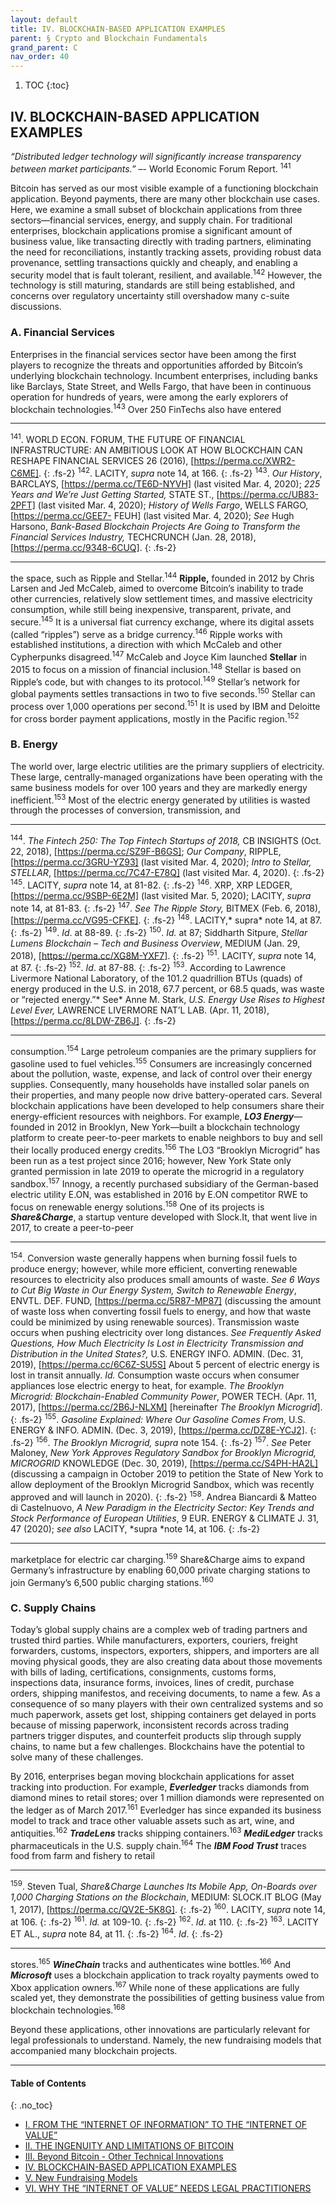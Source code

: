 ```yaml
---
layout: default
title: IV. BLOCKCHAIN-BASED APPLICATION EXAMPLES  
parent: § Crypto and Blockchain Fundamentals 
grand_parent: C 
nav_order: 40 
---
```

<style>
.dont-break-out {
  /* These are technically the same, but use both */
  overflow-wrap: break-word;
  word-wrap: break-word;

  -ms-word-break: break-all;
  /* This is the dangerous one in WebKit, as it breaks things wherever */
  word-break: break-all;
  /* Instead use this non-standard one: */
  word-break: break-word;
}
</style>

<div class="dont-break-out" markdown="1">

1. TOC
{:toc}

## IV. BLOCKCHAIN-BASED APPLICATION EXAMPLES
*“Distributed ledger technology will significantly increase transparency between market participants.”* –- World Economic Forum Report. <sup>141</sup>

Bitcoin has served as our most visible example of a functioning blockchain application. Beyond payments, there are many other blockchain use cases. Here, we examine a small subset of blockchain applications from three sectors—financial services, energy, and supply chain. For traditional enterprises, blockchain applications promise a significant amount of business value, like transacting directly with trading partners, eliminating the need for reconciliations, instantly tracking assets, providing robust data provenance, settling transactions quickly and cheaply, and enabling a security model that is fault tolerant, resilient, and available.<sup>142</sup> However, the technology is still maturing, standards are still being established, and concerns over regulatory uncertainty still overshadow many c-suite discussions.

### A. Financial Services
Enterprises in the financial services sector have been among the first players to recognize the threats and opportunities afforded by Bitcoin’s underlying blockchain technology. Incumbent enterprises, including banks like Barclays, State Street, and Wells Fargo, that have been in continuous operation for hundreds of years, were among the early explorers of blockchain technologies.<sup>143</sup> Over 250 FinTechs also have entered

***
<sup>141</sup>. WORLD ECON. FORUM, THE FUTURE OF FINANCIAL INFRASTRUCTURE: AN AMBITIOUS LOOK AT HOW BLOCKCHAIN CAN RESHAPE FINANCIAL SERVICES 26 (2016), [https://perma.cc/XWR2-C6ME]. 
{: .fs-2}
<sup>142</sup>. LACITY, *supra* note 14, at 166. 
{: .fs-2}
<sup>143</sup>. *Our History*, BARCLAYS, [https://perma.cc/TE6D-NYVH] (last visited Mar. 4, 2020); *225 Years and We’re Just Getting Started,* STATE ST., [https://perma.cc/UB83-2PFT] (last visited Mar. 4, 2020); *History of Wells Fargo*, WELLS FARGO, [https://perma.cc/GEE7- FEUH] (last visited Mar. 4, 2020); *See* Hugh Harsono, *Bank-Based Blockchain Projects Are Going to Transform the Financial Services Industry,* TECHCRUNCH (Jan. 28, 2018), [https://perma.cc/9348-6CUQ].
{: .fs-2}
***

the space, such as Ripple and Stellar.<sup>144</sup> **Ripple,** founded in 2012 by Chris Larsen and Jed McCaleb, aimed to overcome Bitcoin’s inability to trade other currencies, relatively slow settlement times, and massive electricity consumption, while still being inexpensive, transparent, private, and secure.<sup>145</sup> It is a universal fiat currency exchange, where its digital assets (called “ripples”) serve as a bridge currency.<sup>146</sup> Ripple works with established institutions, a direction with which McCaleb and other Cypherpunks disagreed.<sup>147</sup> McCaleb and Joyce Kim launched **Stellar** in 2015 to focus on a mission of financial inclusion.<sup>148</sup> Stellar is based on Ripple’s code, but with changes to its protocol.<sup>149</sup> Stellar’s network for global payments settles transactions in two to five seconds.<sup>150</sup> Stellar can process over 1,000 operations per second.<sup>151</sup> It is used by IBM and Deloitte for cross border payment applications, mostly in the Pacific region.<sup>152</sup>

### B. Energy
The world over, large electric utilities are the primary suppliers of electricity. These large, centrally-managed organizations have been operating with the same business models for over 100 years and they are markedly energy inefficient.<sup>153</sup> Most of the electric energy generated by utilities is wasted through the processes of conversion, transmission, and

***
<sup>144</sup>. *The Fintech 250: The Top Fintech Startups of 2018,* CB INSIGHTS (Oct. 22, 2018), [https://perma.cc/SZ9F-B6GS]; *Our Company*, RIPPLE, [https://perma.cc/3GRU-YZ93] (last visited Mar. 4, 2020); *Intro to Stellar, STELLAR*, [https://perma.cc/7C47-E78Q] (last visited Mar. 4, 2020). 
{: .fs-2}
<sup>145</sup>. LACITY, *supra* note 14, at 81-82. 
{: .fs-2}
<sup>146</sup>. XRP, XRP LEDGER, [https://perma.cc/9SBP-6E2M] (last visited Mar. 5, 2020); LACITY, *supra* note 14, at 81-83. 
{: .fs-2}
<sup>147</sup>. *See The Ripple Story,* BITMEX (Feb. 6, 2018), [https://perma.cc/VG95-CFKE]. 
{: .fs-2}
<sup>148</sup>. LACITY,* supra* note 14, at 87. 
{: .fs-2}
<sup>149</sup>. *Id*. at 88-89. 
{: .fs-2}
<sup>150</sup>. *Id.* at 87; Siddharth Sitpure, *Stellar Lumens Blockchain – Tech and Business Overview*, MEDIUM (Jan. 29, 2018), [https://perma.cc/XG8M-YXF7]. 
{: .fs-2}
<sup>151</sup>. LACITY, *supra* note 14, at 87. 
{: .fs-2}
<sup>152</sup>. *Id*. at 87-88. 
{: .fs-2}
<sup>153</sup>. According to Lawrence Livermore National Laboratory, of the 101.2 quadrillion BTUs (quads) of energy produced in the U.S. in 2018, 67.7 percent, or 68.5 quads, was waste or “rejected energy.”* See* Anne M. Stark, *U.S. Energy Use Rises to Highest Level Ever,* LAWRENCE LIVERMORE NAT’L LAB. (Apr. 11, 2018), [https://perma.cc/8LDW-ZB6J].
{: .fs-2}
***

consumption.<sup>154</sup> Large petroleum companies are the primary suppliers for gasoline used to fuel vehicles.<sup>155</sup> Consumers are increasingly concerned about the pollution, waste, expense, and lack of control over their energy supplies. Consequently, many households have installed solar panels on their properties, and many people now drive battery-operated cars. Several blockchain applications have been developed to help consumers share their energy-efficient resources with neighbors. For example, ***LO3 Energy***—founded in 2012 in Brooklyn, New York—built a blockchain technology platform to create peer-to-peer markets to enable neighbors to buy and sell their locally produced energy credits.<sup>156</sup> The LO3 “Brooklyn Microgrid” has been run as a test project since 2016; however, New York State only granted permission in late 2019 to operate the microgrid in a regulatory sandbox.<sup>157</sup> Innogy, a recently purchased subsidiary of the German-based electric utility E.ON, was established in 2016 by E.ON competitor RWE to focus on renewable energy solutions.<sup>158</sup> One of its projects is ***Share&Charge***, a startup venture developed with Slock.It, that went live in 2017, to create a peer-to-peer

***
<sup>154</sup>. Conversion waste generally happens when burning fossil fuels to produce energy; however, while more efficient, converting renewable resources to electricity also produces small amounts of waste. *See 6 Ways to Cut Big Waste in Our Energy System, Switch to Renewable Energy*, ENVTL. DEF. FUND, [https://perma.cc/5R87-MP87] (discussing the amount of waste loss when converting fossil fuels to energy, and how that waste could be minimized by using renewable sources). Transmission waste occurs when pushing electricity over long distances. *See Frequently Asked Questions, How Much Electricity Is Lost in Electricity Transmission and Distribution in the United States?,* U.S. ENERGY INFO. ADMIN. (Dec. 31, 2019), [https://perma.cc/6C6Z-SU5S] 
About 5 percent of electric energy is lost in transit annually. *Id.* Consumption waste occurs when consumer appliances lose electric energy to heat, for example. *The Brooklyn Microgrid: Blockchain-Enabled Community Power*, POWER TECH. (Apr. 11, 2017), [https://perma.cc/2B6J-NLXM] [hereinafter *The Brooklyn Microgrid*]. 
{: .fs-2}
<sup>155</sup>. *Gasoline Explained: Where Our Gasoline Comes From*, U.S. ENERGY & INFO. ADMIN. (Dec. 3, 2019), [https://perma.cc/DZ8E-YCJ2]. 
{: .fs-2}
<sup>156</sup>. *The Brooklyn Microgrid, supra* note 154. 
{: .fs-2}
<sup>157</sup>. *See* Peter Maloney, *New York Approves Regulatory Sandbox for Brooklyn Microgrid, MICROGRID* KNOWLEDGE (Dec. 30, 2019), [https://perma.cc/S4PH-HA2L] (discussing a campaign in October 2019 to petition the State of New York to allow deployment of the Brooklyn Microgrid Sandbox, which was recently approved and will launch in 2020). 
{: .fs-2}
<sup>158</sup>. Andrea Biancardi & Matteo di Castelnuovo, *A New Paradigm in the Electricity Sector: Key Trends and Stock Performance of European Utilities*, 9 EUR. ENERGY & CLIMATE J. 31, 47 (2020); *see also* LACITY, *supra *note 14, at 106.
{: .fs-2}
***

marketplace for electric car charging.<sup>159</sup> Share&Charge aims to expand Germany’s infrastructure by enabling 60,000 private charging stations to join Germany’s 6,500 public charging stations.<sup>160</sup>

### C. Supply Chains
Today’s global supply chains are a complex web of trading partners and trusted third parties. While manufacturers, exporters, couriers, freight forwarders, customs, inspectors, exporters, shippers, and importers are all moving physical goods, they are also creating data about those movements with bills of lading, certifications, consignments, customs forms, inspections data, insurance forms, invoices, lines of credit, purchase orders, shipping manifestos, and receiving documents, to name a few. As a consequence of so many players with their own centralized systems and so much paperwork, assets get lost, shipping containers get delayed in ports because of missing paperwork, inconsistent records across trading partners trigger disputes, and counterfeit products slip through supply chains, to name but a few challenges. Blockchains have the potential to solve many of these challenges.

By 2016, enterprises began moving blockchain applications for asset tracking into production. For example, ***Everledger*** tracks diamonds from diamond mines to retail stores; over 1 million diamonds were represented on the ledger as of March 2017.<sup>161</sup> Everledger has since expanded its business model to track and trace other valuable assets such as art, wine, and antiquities.<sup>162</sup> ***TradeLens*** tracks shipping containers.<sup>163</sup> ***MediLedger*** tracks pharmaceuticals in the U.S. supply chain.<sup>164</sup> The ***IBM Food Trust*** traces food from farm and fishery to retail

***
<sup>159</sup>. Steven Tual, *Share&Charge Launches Its Mobile App, On-Boards over 1,000 Charging Stations on the Blockchain*, MEDIUM: SLOCK.IT BLOG (May 1, 2017), [https://perma.cc/QV2E-5K8G]. 
{: .fs-2}
<sup>160</sup>. LACITY, *supra* note 14, at 106. 
{: .fs-2}
<sup>161</sup>. *Id.* at 109-10. 
{: .fs-2}
<sup>162</sup>. *Id*. at 110. 
{: .fs-2}
<sup>163</sup>. LACITY ET AL., *supra* note 84, at 11. 
{: .fs-2}
<sup>164</sup>. *Id*.
{: .fs-2}
***

stores.<sup>165</sup> ***WineChain*** tracks and authenticates wine bottles.<sup>166</sup> And ***Microsoft*** uses a blockchain application to track royalty payments owed to Xbox application owners.<sup>167</sup> While none of these applications are fully scaled yet, they demonstrate the possibilities of getting business value from blockchain technologies.<sup>168</sup>

Beyond these applications, other innovations are particularly relevant for legal professionals to understand. Namely, the new fundraising models that accompanied many blockchain projects.

***

#### Table of Contents
{: .no_toc}

<ul><li> <a href="/docs/cryptocurrency/crypto-and-blockchain-fundamentals-1/">I. FROM THE “INTERNET OF INFORMATION” TO THE “INTERNET OF VALUE”</a></li><li> <a href="/docs/cryptocurrency/crypto-and-blockchain-fundamentals-2/">II. THE INGENUITY AND LIMITATIONS OF BITCOIN</a></li><li> <a href="/docs/cryptocurrency/crypto-and-blockchain-fundamentals-3/">III. Beyond Bitcoin - Other Technical Innovations</a></li><li> <a href="/docs/cryptocurrency/crypto-and-blockchain-fundamentals-4/">IV. BLOCKCHAIN-BASED APPLICATION EXAMPLES</a></li><li> <a href="/docs/cryptocurrency/crypto-and-blockchain-fundamentals-5/">V. New Fundraising Models</a></li><li> <a href="/docs/cryptocurrency/crypto-and-blockchain-fundamentals-6/">VI. WHY THE “INTERNET OF VALUE” NEEDS LEGAL PRACTITIONERS</a></li></ul>

</div>

